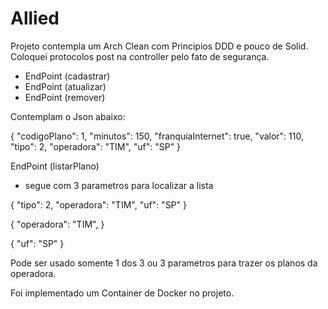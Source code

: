 # Allied

Projeto contempla um Arch Clean com Principios DDD e pouco de Solid. Coloquei protocolos post na controller pelo fato de segurança.

- EndPoint (cadastrar)
- EndPoint (atualizar)
- EndPoint (remover)

Contemplam o Json abaixo:

{
  "codigoPlano": 1,
  "minutos": 150,
  "franquiaInternet": true,
  "valor": 110,
  "tipo": 2,
  "operadora": "TIM",
  "uf": "SP"
}

EndPoint (listarPlano)
- segue com 3 parametros para localizar a lista

{
  "tipo": 2,
  "operadora": "TIM",
  "uf": "SP"
}

{
  "operadora": "TIM",
}

{
  "uf": "SP"
}

Pode ser usado somente 1 dos 3 ou 3 parametros para trazer os planos da operadora.


Foi implementado um Container de Docker no projeto.
